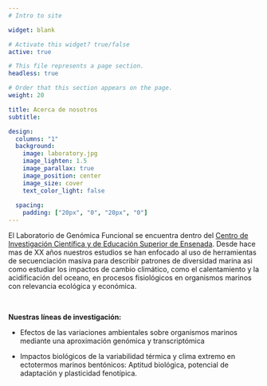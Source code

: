 ```yaml
---
# Intro to site

widget: blank

# Activate this widget? true/false
active: true

# This file represents a page section.
headless: true

# Order that this section appears on the page.
weight: 20

title: Acerca de nosotros
subtitle:

design:
  columns: "1"
  background:
    image: laboratory.jpg
    image_lighten: 1.5
    image_parallax: true
    image_position: center
    image_size: cover
    text_color_light: false
    
  spacing:
    padding: ["20px", "0", "20px", "0"]
---
```


El Laboratorio de Genómica Funcional se encuentra dentro del [Centro de Investigación Científica y de Educación Superior de Ensenada](https://www.cicese.edu.mx/). Desde hace mas de XX años nuestros estudios se han enfocado al uso de herramientas de secuenciación masiva para describir patrones de diversidad marina asi como estudiar los impactos de cambio climático, como el calentamiento y la acidificación del oceano, en procesos fisiológicos en organismos marinos con relevancia ecológica y económica.

<br>

**Nuestras líneas de investigación:**

  * Efectos de las variaciones ambientales sobre organismos marinos mediante una aproximación genómica y transcriptómica
  

  * Impactos biológicos de la variabilidad térmica y clima extremo en ectotermos marinos bentónicos: Aptitud biológica, potencial de adaptación y plasticidad fenotípica.


